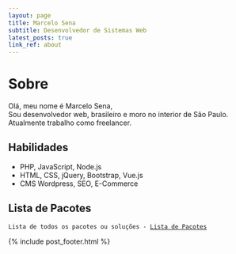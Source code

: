 ```yaml
---
layout: page
title: Marcelo Sena
subtitle: Desenvolvedor de Sistemas Web
latest_posts: true
link_ref: about
---
```

# Sobre

Olá, meu nome é Marcelo Sena,<br>
Sou desenvolvedor web, brasileiro e moro no interior de São Paulo.<br>
Atualmente trabalho como freelancer.

## Habilidades

* PHP, JavaScript, Node.js
* HTML, CSS, jQuery, Bootstrap, Vue.js
* CMS Wordpress, SEO, E-Commerce

## Lista de Pacotes

<pre><code>Lista de todos os pacotes ou soluções - <a href="{{ site.baseurl }}/list/">Lista de Pacotes</a></code></pre>

{% include post_footer.html %}
